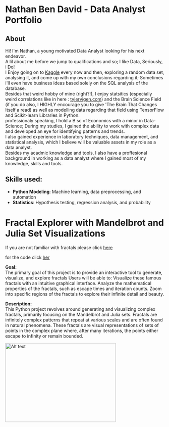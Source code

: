 # Nathan Ben David - Data Analyst Portfolio
## About

Hi! I'm Nathan, a young motivated Data Analyst looking for his next endeavor.<br>A lil about me before we jump to qualifications and so;
I like Data, Seriously, i Do!<br>
I Enjoy going on to [Kaggle](https://www.kaggle.com/learn) every now and then, exploring a random data set,
analysing it, and come up with my own conclusions regarding it; Sometimes i'll even have business ideas based solely on the SQL analysis of the database.<br>
Besides that weird hobby of mine (right?!), I enjoy statsitics (especially weird correlations like in here : [tylervigen.com](https://www.tylervigen.com/spurious-correlations))
and the Brain Science Field (if you do also, I HIGHLY encourage you to give 'The Brain That Changes Itself a read) as well as modelling data regarding that field using TensorFlow and Scikit-learn Libraries in Python.<br>
professionaly speaking, I hold a B.sc of Economics with a minor in Data-Science; During my studies, I gained the ability to work with complex data and developed an eye for identifying patterns and trends.<br> I also gained experience in laboratory techniques, data management, and statistical analysis, which I believe will be valuable assets in my role as a data analyst.<br>
Besides my acadmic knowledge and tools, I also have a proffesional background in working as a data analyst where I gained most of my knowledge, skills and tools.
## Skills used:
- **Python Modeling**: Machine learning, data preprocessing, and automation
- **Statistics**: Hypothesis testing, regression analysis, and probability


# Fractal Explorer with Mandelbrot and Julia Set Visualizations<br>
If you are not familiar with fractals please click [here](https://en.wikipedia.org/wiki/Fractal)<br>

for the code click [her](https://github.com/Natan93100/Coding/blob/main/Fractal%20Explorer%20with%20Mandelbrot%20and%20Julia%20Set%20Visualizations.py)


**Goal:**<br>
The primary goal of this project is to provide an interactive tool to generate, visualize, and explore fractals
Users will be able to:
Visualize these famous fractals with an intuitive graphical interface.
Analyze the mathematical properties of the fractals, such as escape times and iteration counts.
Zoom into specific regions of the fractals to explore their infinite detail and beauty.

**Description:**<br>
This Python project revolves around generating and visualizing complex fractals, primarily focusing on the Mandelbrot and Julia sets.
Fractals are infinitely complex patterns that repeat at various scales and are often found in natural phenomena.
These fractals are visual representations of sets of points in the complex plane where, after many iterations, the points either escape to infinity or remain bounded.

<img src="https://github.com/Natan93100/Python-Projects/blob/main/61c2b468-fccc-4120-9a30-33743b1ed1da.png" alt="Alt text" width="350" height="250"><br>





